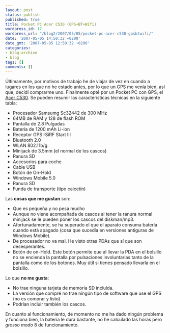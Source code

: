 ```yaml
---
layout: post
status: publish
published: true
title: Pocket PC Acer C530 (GPS+BT+Wifi)
wordpress_id: 17
wordpress_url: "/blog2/2007/05/05/pocket-pc-acer-c530-gpsbtwifi/"
date: '2007-05-05 14:50:32 +0200'
date_gmt: '2007-05-05 12:50:32 +0200'
categories:
- blog-archive
- blog
tags: []
comments: []
---
```

<p>Últimamente, por motivos de trabajo he de viajar de vez en cuando a lugares en los que no he estado antes, por lo que un GPS me venía bien, así que, decidí comprarme uno. Finalmente opté por un Pocket PC con GPS, el <a title="Página con las características del equipo." href="http://www.acer.es/acereuro/page4.do?sp=page3&dau22.oid=20519&UserCtxParam=0&GroupCtxParam=0&dctx1=14&CountryISOCtxParam=ES&LanguageISOCtxParam=es&ctx3=-1&ctx4=Espa%C3%B1a&crc=442825043#inu57_35749">Acer C530</a>. Se pueden resumir las características técnicas en la siguiente tabla:</p>
<ul>
<li>Procesador Samsumg Sc32442 de 300 MHz</li>
<li>64MB de RAM y 128 de flash ROM</li>
<li>Pantalla de 2.8 Pulgadas</li>
<li>Batería de 1200 mAh Li-ion</li>
<li>Receptor GPS rSiRF Start III</li>
<li>Bluetooth 2.0</li>
<li>WLAN 802.11b/g</li>
<li>Minijack de 3.5mm (el normal de los cascos)</li>
<li>Ranura SD</li>
<li>Accesorios para coche</li>
<li>Cable USB</li>
<li>Botón de On-Hold</li>
<li>Windows Mobile 5.0</li>
<li>Ranura SD</li>
<li>Funda de transporte (tipo calcetín)</li>
</ul>
<p>Las <strong>cosas que me gustan</strong> son:</p>
<ul>
<li>Que es pequeña y no pesa mucho</li>
<li>Aunque no viene acompañada de cascos al tener la ranura normal minijack se le pueden poner los cascos del diskman/mp3.</li>
<li>Afortunadamente, se ha superado el que el aparato consuma batería cuando está apagado (cosa que sucedía en versiones antiguras de Windows Mobile).</li>
<li>De procesador no va mal. He visto otras PDAs que sí que son desesperantes.</li>
<li>Botón de on-Hold. Este botón permite que al llevar la PDA en el bolsillo no se encienda la pantalla por pulsaciones involuntarias tanto de la pantalla como de los botones. Muy útil si tienes pensado llevarla en el bolsillo.</li>
</ul>
<p>Lo que <strong>no me gusta</strong>:</p>
<ul>
<li>No trae ninguna tarjeta de memoria SD incluída.</li>
<li>La versión que compré no trae ningún tipo de software que use el GPS (no es comprar y listo)</li>
<li>Podrían incluir también los cascos.</li>
</ul>
<p>En cuanto al funcionamiento, de momento no me ha dado ningún problema y funciona bien, la batería le dura bastante, no he calculado las horas pero <em>grosso modo</em> 8 de funcionamiento.</p>
